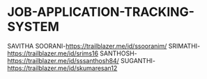 # JOB-APPLICATION-TRACKING-SYSTEM
SAVITHA SOORANI-https://trailblazer.me/id/ssooranim/
SRIMATHI-https://trailblazer.me/id/srims16
SANTHOSH-https://trailblazer.me/id/sssanthosh84/
SUGANTHI-https://trailblazer.me/id/skumaresan12

